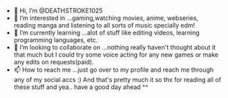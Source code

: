 - 👋 Hi, I’m @DEATHSTROKE1025
- 👀 I’m interested in ...gaming,watching movies, anime, webseries, reading manga and listening to all sorts of music specially edm!
- 🌱 I’m currently learning ...alot of stuff like editing videos, learning programming languages, etc.
- 💞️ I’m looking to collaborate on ...nothing really haven't thought about it that much but I could try some voice acting for any new games or make any edits on requests(paid).
- 📫 How to reach me ...just go over to my profile and reach me through any of my social accs :)
And that's pretty much it so thx for reading all of these stuff and yea.. have a good day ahead ^^
<!---
DEATHSTROKE1025/DEATHSTROKE1025 is a ✨ special ✨ repository because its `README.md` (this file) appears on your GitHub profile.
You can click the Preview link to take a look at your changes.
--->
